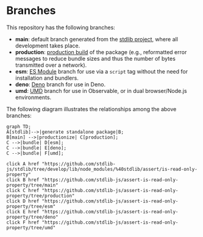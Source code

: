 <!--

@license Apache-2.0

Copyright (c) 2022 The Stdlib Authors.

Licensed under the Apache License, Version 2.0 (the "License");
you may not use this file except in compliance with the License.
You may obtain a copy of the License at

    http://www.apache.org/licenses/LICENSE-2.0

Unless required by applicable law or agreed to in writing, software
distributed under the License is distributed on an "AS IS" BASIS,
WITHOUT WARRANTIES OR CONDITIONS OF ANY KIND, either express or implied.
See the License for the specific language governing permissions and
limitations under the License.

-->

# Branches

This repository has the following branches:

-   **main**: default branch generated from the [stdlib project][stdlib-url], where all development takes place.
-   **production**: [production build][production-url] of the package (e.g., reformatted error messages to reduce bundle sizes and thus the number of bytes transmitted over a network).
-   **esm**: [ES Module][esm-url] branch for use via a `script` tag without the need for installation and bundlers.
-   **deno**: [Deno][deno-url] branch for use in Deno.
-   **umd**: [UMD][umd-url] branch for use in Observable, or in dual browser/Node.js environments.

The following diagram illustrates the relationships among the above branches:

```mermaid
graph TD;
A[stdlib]-->|generate standalone package|B;
B[main] -->|productionize| C[production];
C -->|bundle| D[esm];
C -->|bundle| E[deno];
C -->|bundle| F[umd];

click A href "https://github.com/stdlib-js/stdlib/tree/develop/lib/node_modules/%40stdlib/assert/is-read-only-property"
click B href "https://github.com/stdlib-js/assert-is-read-only-property/tree/main"
click C href "https://github.com/stdlib-js/assert-is-read-only-property/tree/production"
click D href "https://github.com/stdlib-js/assert-is-read-only-property/tree/esm"
click E href "https://github.com/stdlib-js/assert-is-read-only-property/tree/deno"
click F href "https://github.com/stdlib-js/assert-is-read-only-property/tree/umd"
```

[stdlib-url]: https://github.com/stdlib-js/stdlib/tree/develop/lib/node_modules/%40stdlib/assert/is-read-only-property
[production-url]: https://github.com/stdlib-js/assert-is-read-only-property/tree/production
[deno-url]: https://github.com/stdlib-js/assert-is-read-only-property/tree/deno
[umd-url]: https://github.com/stdlib-js/assert-is-read-only-property/tree/umd
[esm-url]: https://github.com/stdlib-js/assert-is-read-only-property/tree/esm